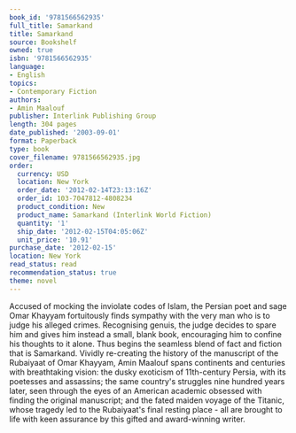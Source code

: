 ```yaml
---
book_id: '9781566562935'
full_title: Samarkand
title: Samarkand
source: Bookshelf
owned: true
isbn: '9781566562935'
language:
- English
topics:
- Contemporary Fiction
authors:
- Amin Maalouf
publisher: Interlink Publishing Group
length: 304 pages
date_published: '2003-09-01'
format: Paperback
type: book
cover_filename: 9781566562935.jpg
order:
  currency: USD
  location: New York
  order_date: '2012-02-14T23:13:16Z'
  order_id: 103-7047812-4808234
  product_condition: New
  product_name: Samarkand (Interlink World Fiction)
  quantity: '1'
  ship_date: '2012-02-15T04:05:06Z'
  unit_price: '10.91'
purchase_date: '2012-02-15'
location: New York
read_status: read
recommendation_status: true
theme: novel
---
```

Accused of mocking the inviolate codes of Islam, the Persian poet and sage Omar Khayyam fortuitously finds sympathy with the very man who is to judge his alleged crimes. Recognising genuis, the judge decides to spare him and gives him instead a small, blank book, encouraging him to confine his thoughts to it alone. Thus begins the seamless blend of fact and fiction that is Samarkand. Vividly re-creating the history of the manuscript of the Rubaiyaat of Omar Khayyam, Amin Maalouf spans continents and centuries with breathtaking vision: the dusky exoticism of 11th-century Persia, with its poetesses and assassins; the same country's struggles nine hundred years later, seen through the eyes of an American academic obsessed with finding the original manuscript; and the fated maiden voyage of the Titanic, whose tragedy led to the Rubaiyaat's final resting place - all are brought to life with keen assurance by this gifted and award-winning writer.
